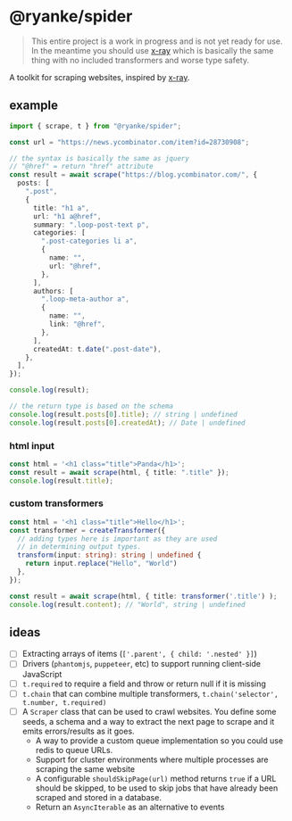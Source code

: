 # @ryanke/spider

> This entire project is a work in progress and is not yet ready for use. In the meantime you should use [x-ray](https://www.npmjs.com/package/x-ray) which is basically the same thing with no included transformers and worse type safety.

A toolkit for scraping websites, inspired by [x-ray](https://www.npmjs.com/package/x-ray).

## example

```ts
import { scrape, t } from "@ryanke/spider";

const url = "https://news.ycombinator.com/item?id=28730908";

// the syntax is basically the same as jquery
// "@href" = return "href" attribute
const result = await scrape("https://blog.ycombinator.com/", {
  posts: [
    ".post",
    {
      title: "h1 a",
      url: "h1 a@href",
      summary: ".loop-post-text p",
      categories: [
        ".post-categories li a",
        {
          name: "",
          url: "@href",
        },
      ],
      authors: [
        ".loop-meta-author a",
        {
          name: "",
          link: "@href",
        },
      ],
      createdAt: t.date(".post-date"),
    },
  ],
});

console.log(result);

// the return type is based on the schema
console.log(result.posts[0].title); // string | undefined
console.log(result.posts[0].createdAt); // Date | undefined
```

### html input

```ts
const html = '<h1 class="title">Panda</h1>';
const result = await scrape(html, { title: ".title" });
console.log(result.title);
```

### custom transformers

```ts
const html = '<h1 class="title">Hello</h1>';
const transformer = createTransformer({
  // adding types here is important as they are used
  // in determining output types.
  transform(input: string): string | undefined {
    return input.replace("Hello", "World")
  },
});

const result = await scrape(html, { title: transformer('.title') );
console.log(result.content); // "World", string | undefined
```

## ideas

- [ ] Extracting arrays of items (`['.parent', { child: '.nested' }]`)
- [ ] Drivers (`phantomjs`, `puppeteer`, etc) to support running client-side JavaScript
- [ ] `t.required` to require a field and throw or return null if it is missing
- [ ] `t.chain` that can combine multiple transformers, `t.chain('selector', t.number, t.required)`
- [ ] A `Scraper` class that can be used to crawl websites. You define some seeds, a schema and a way to extract the next page to scrape and it emits errors/results as it goes.
  - A way to provide a custom queue implementation so you could use redis to queue URLs.
  - Support for cluster environments where multiple processes are scraping the same website
  - A configurable `shouldSkipPage(url)` method returns `true` if a URL should be skipped, to be used to skip jobs that have already been scraped and stored in a database.
  - Return an `AsyncIterable` as an alternative to events
